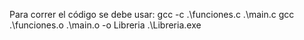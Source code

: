 Para correr el código se debe usar:
gcc -c .\funciones.c .\main.c
gcc .\funciones.o .\main.o -o Libreria
.\Libreria.exe
